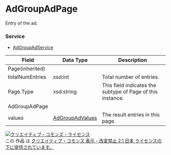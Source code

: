 # AdGroupAdPage
Entry of the ad.
### Service
+ [AdGroupAdService](../services/AdGroupAdService.md)

| Field | Data Type | Description | 
|---|---|---|
| Page(inherited)|||
| totalNumEntries| xsd:int| Total number of entries. |
| Page.Type| xsd:string| This field indicates the subtype of Page of this instance. |
| AdGroupAdPage|||
| values| <a href="./AdGroupAdValues.md">AdGroupAdValues</a>| The result entries in this page. |
<a rel="license" href="http://creativecommons.org/licenses/by-nd/2.1/jp/"><img alt="クリエイティブ・コモンズ・ライセンス" style="border-width:0" src="https://i.creativecommons.org/l/by-nd/2.1/jp/88x31.png" /></a><br />この 作品 は <a rel="license" href="http://creativecommons.org/licenses/by-nd/2.1/jp/">クリエイティブ・コモンズ 表示 - 改変禁止 2.1 日本 ライセンスの下に提供されています。</a>
